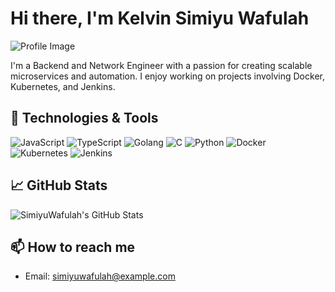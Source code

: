 # Hi there, I'm Kelvin Simiyu Wafulah 

![Profile Image](https://github.com/SimiyuWafulah/SimiyuWafulah/blob/main/path/to/your-image.png)

I'm a Backend and Network Engineer with a passion for creating scalable microservices and automation. I enjoy working on projects involving Docker, Kubernetes, and Jenkins.

## 🔧 Technologies & Tools

![JavaScript](https://img.shields.io/badge/-JavaScript-black?style=flat-square&logo=javascript)
![TypeScript](https://img.shields.io/badge/-TypeScript-black?style=flat-square&logo=typescript)
![Golang](https://img.shields.io/badge/-Golang-black?style=flat-square&logo=go)
![C](https://img.shields.io/badge/-C-black?style=flat-square&logo=c)
![Python](https://img.shields.io/badge/-Python-black?style=flat-square&logo=python)
![Docker](https://img.shields.io/badge/-Docker-black?style=flat-square&logo=docker)
![Kubernetes](https://img.shields.io/badge/-Kubernetes-black?style=flat-square&logo=kubernetes)
![Jenkins](https://img.shields.io/badge/-Jenkins-black?style=flat-square&logo=jenkins)

## 📈 GitHub Stats

![SimiyuWafulah's GitHub Stats](https://github-readme-stats.vercel.app/api?username=SimiyuWafulah&show_icons=true)

## 📫 How to reach me
- Email: [simiyuwafulah@example.com](mailto:kelvinsimiyuse@gmail.com)


<!---
SimiyuWafulah/SimiyuWafulah is a ✨ special ✨ repository because its `README.md` (this file) appears on your GitHub profile.
You can click the Preview link to take a look at your changes.
--->
